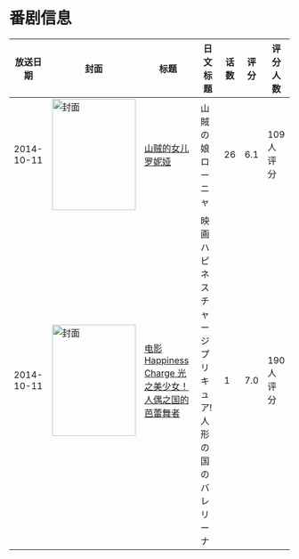 # 番剧信息

|放送日期|封面|标题|日文标题|话数|评分|评分人数|
|---|---|---|---|---|---|---|
|2014-10-11|<img src="//lain.bgm.tv/pic/cover/c/c6/57/96113_xjiJv.jpg" alt="封面" style="width:150px;height:200px;object-fit:cover;">|[山贼的女儿罗妮娅](https://bangumi.tv/subject/96113)|山賊の娘ローニャ|26|6.1|109人评分|
|2014-10-11|<img src="//lain.bgm.tv/pic/cover/c/11/bc/106239_pnHeU.jpg" alt="封面" style="width:150px;height:200px;object-fit:cover;">|[电影 Happiness Charge 光之美少女！人偶之国的芭蕾舞者](https://bangumi.tv/subject/106239)|映画 ハピネスチャージプリキュア! 人形の国のバレリーナ|1|7.0|190人评分|
